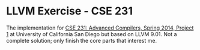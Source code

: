 # LLVM Exercise - CSE 231
The implementation for [CSE 231: Advanced Compilers, Spring 2014, Project 1](https://cseweb.ucsd.edu/classes/sp14/cse231-a/proj1.html) at University of California San Diego but based on LLVM 9.01. Not a complete solution; only finish the core parts that interest me.
